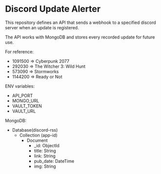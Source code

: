 # Discord Update Alerter
This repository defines an API that sends a webhook to a specified discord server when an update is registered.

The API works with MongoDB and stores every recorded update for future use.

For reference:
 - 1091500  =>  Cyberpunk 2077
 - 292030   =>  The Witcher 3: Wild Hunt
 - 573090   =>  Stormworks
 - 1144200  =>  Ready or Not

ENV variables: 
 - API_PORT
 - MONGO_URL
 - VAULT_TOKEN
 - VAULT_URL

MongoDB:
 - Database(discord-rss)
   - Collection (app-id)
     - Document
       - _id: ObjectId
       - title: String
       - link: String
       - pub_date: DateTime
       - img: String

